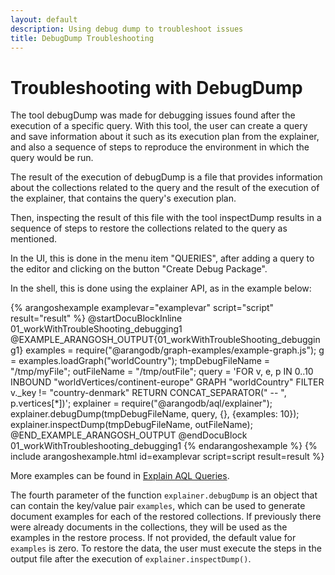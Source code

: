 ```yaml
---
layout: default
description: Using debug dump to troubleshoot issues 
title: DebugDump Troubleshooting
---
```

# Troubleshooting with DebugDump

The tool debugDump was made for debugging issues found after the execution of a 
specific query. With this tool, the user can create a query and save information 
about it such as its execution plan from the explainer, and also a sequence of 
steps to reproduce the environment in which the query would be run. 

The result of the execution of debugDump is a file that provides information about 
the collections related to the query and the result of the execution of the 
explainer, that contains the query's execution plan. 

Then, inspecting the result of this file with the tool inspectDump results in a 
sequence of steps to restore the collections related to the query as mentioned. 

In the UI, this is done in the menu item "QUERIES", after adding a query to the 
editor and clicking on the button "Create Debug Package". 

In the shell, this is done using the explainer API, as in the example below:

{% arangoshexample examplevar="examplevar" script="script" result="result" %}
    @startDocuBlockInline 01_workWithTroubleShooting_debugging1
    @EXAMPLE_ARANGOSH_OUTPUT{01_workWithTroubleShooting_debugging1}
    examples = require("@arangodb/graph-examples/example-graph.js");
    g = examples.loadGraph("worldCountry");
    tmpDebugFileName = "/tmp/myFile"; 
    outFileName = "/tmp/outFile";
    query = 'FOR v, e, p IN 0..10 INBOUND "worldVertices/continent-europe" 
    GRAPH "worldCountry" FILTER v._key != "country-denmark" RETURN 
    CONCAT_SEPARATOR(" -- ", p.vertices[*])';
    explainer = require("@arangodb/aql/explainer"); 
    explainer.debugDump(tmpDebugFileName, query, {}, {examples: 10}); 
    explainer.inspectDump(tmpDebugFileName, outFileName);
    @END_EXAMPLE_ARANGOSH_OUTPUT
    @endDocuBlock 01_workWithTroubleshooting_debugging1
{% endarangoshexample %}
{% include arangoshexample.html id=examplevar script=script result=result %}

More examples can be found in [Explain AQL Queries](aql/execution-and-performance-explaining-queries.md).

The fourth parameter of the function `explainer.debugDump` is an object that can 
contain the key/value pair `examples`, which can be used to generate document 
examples for each of the restored collections. If previously there were already 
documents in the collections, they will be used as the examples in the restore 
process. If not provided, the default value for `examples` is zero. 
To restore the data, the user must execute the steps in the output file after 
the execution of `explainer.inspectDump()`.

